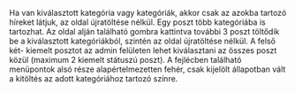 Ha van kiválasztott kategória vagy kategóriák, akkor csak az azokba tartozó híreket látjuk, az oldal újratöltése nélkül. Egy poszt több kategóriába is tartozhat. Az oldal alján található gombra kattintva további 3 poszt töltődik be a kiválasztott kategóriákból, szintén az oldal újratöltése nélkül.
A felső két- kiemelt posztot az admin felületen lehet kiválasztani az összes poszt közül (maximum 2 kiemelt státuszú poszt).
A fejlécben található menüpontok alsó része alapértelmezetten fehér, csak kijelölt állapotban vált a kitöltés az adott kategóriához tartozó színre.
